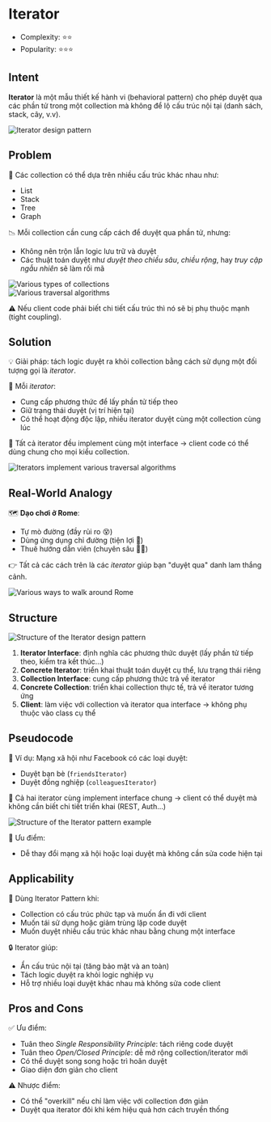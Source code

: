# Iterator
- Complexity: ⭐⭐
- Popularity: ⭐⭐⭐
## Intent

**Iterator** là một mẫu thiết kế hành vi (behavioral pattern) cho phép duyệt qua các phần tử trong một collection mà không để lộ cấu trúc nội tại (danh sách, stack, cây, v.v).

![Iterator design pattern](https://refactoring.guru/images/patterns/content/iterator/iterator-en.png)

## Problem

🧩 Các collection có thể dựa trên nhiều cấu trúc khác nhau như:
- List
- Stack
- Tree
- Graph

📉 Mỗi collection cần cung cấp cách để duyệt qua phần tử, nhưng:
- Không nên trộn lẫn logic lưu trữ và duyệt
- Các thuật toán duyệt như *duyệt theo chiều sâu*, *chiều rộng*, hay *truy cập ngẫu nhiên* sẽ làm rối mã

![Various types of collections](https://refactoring.guru/images/patterns/diagrams/iterator/problem1.png)  
![Various traversal algorithms](https://refactoring.guru/images/patterns/diagrams/iterator/problem2.png)

⚠️ Nếu client code phải biết chi tiết cấu trúc thì nó sẽ bị phụ thuộc mạnh (tight coupling).

## Solution

💡 Giải pháp: tách logic duyệt ra khỏi collection bằng cách sử dụng một đối tượng gọi là *iterator*.

🎯 Mỗi *iterator*:
- Cung cấp phương thức để lấy phần tử tiếp theo
- Giữ trạng thái duyệt (vị trí hiện tại)
- Có thể hoạt động độc lập, nhiều iterator duyệt cùng một collection cùng lúc

🧩 Tất cả iterator đều implement cùng một interface → client code có thể dùng chung cho mọi kiểu collection.

![Iterators implement various traversal algorithms](https://refactoring.guru/images/patterns/diagrams/iterator/solution1.png)

## Real-World Analogy

🗺️ **Dạo chơi ở Rome**:
- Tự mò đường (đầy rủi ro 😵)
- Dùng ứng dụng chỉ đường (tiện lợi 📱)
- Thuê hướng dẫn viên (chuyên sâu 👨‍🏫)

👉 Tất cả các cách trên là các *iterator* giúp bạn "duyệt qua" danh lam thắng cảnh.

![Various ways to walk around Rome](https://refactoring.guru/images/patterns/content/iterator/iterator-comic-1-en.png)

## Structure

![Structure of the Iterator design pattern](https://refactoring.guru/images/patterns/diagrams/iterator/structure-indexed.png)

1. **Iterator Interface**: định nghĩa các phương thức duyệt (lấy phần tử tiếp theo, kiểm tra kết thúc…)
2. **Concrete Iterator**: triển khai thuật toán duyệt cụ thể, lưu trạng thái riêng
3. **Collection Interface**: cung cấp phương thức trả về iterator
4. **Concrete Collection**: triển khai collection thực tế, trả về iterator tương ứng
5. **Client**: làm việc với collection và iterator qua interface → không phụ thuộc vào class cụ thể

## Pseudocode

📱 Ví dụ: Mạng xã hội như Facebook có các loại duyệt:
- Duyệt bạn bè (`friendsIterator`)
- Duyệt đồng nghiệp (`colleaguesIterator`)

🔁 Cả hai iterator cùng implement interface chung → client có thể duyệt mà không cần biết chi tiết triển khai (REST, Auth…)

![Structure of the Iterator pattern example](https://refactoring.guru/images/patterns/diagrams/iterator/example.png)

💼 Ưu điểm:
- Dễ thay đổi mạng xã hội hoặc loại duyệt mà không cần sửa code hiện tại

## Applicability

📌 Dùng Iterator Pattern khi:
- Collection có cấu trúc phức tạp và muốn ẩn đi với client
- Muốn tái sử dụng hoặc giảm trùng lặp code duyệt
- Muốn duyệt nhiều cấu trúc khác nhau bằng chung một interface

🔒 Iterator giúp:
- Ẩn cấu trúc nội tại (tăng bảo mật và an toàn)
- Tách logic duyệt ra khỏi logic nghiệp vụ
- Hỗ trợ nhiều loại duyệt khác nhau mà không sửa code client

## Pros and Cons

✅ Ưu điểm:
- Tuân theo *Single Responsibility Principle*: tách riêng code duyệt
- Tuân theo *Open/Closed Principle*: dễ mở rộng collection/iterator mới
- Có thể duyệt song song hoặc trì hoãn duyệt
- Giao diện đơn giản cho client

⚠️ Nhược điểm:
- Có thể "overkill" nếu chỉ làm việc với collection đơn giản
- Duyệt qua iterator đôi khi kém hiệu quả hơn cách truyền thống
